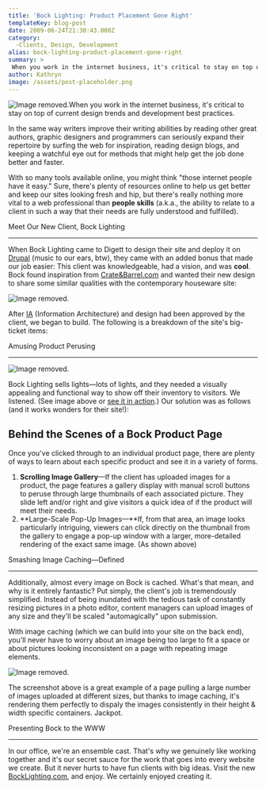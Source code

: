 ```yaml
---
title: 'Bock Lighting: Product Placement Gone Right'
templateKey: blog-post
date: 2009-06-24T21:30:43.000Z
category: 
  -Clients, Design, Development
alias: bock-lighting-product-placement-gone-right
summary: > 
 When you work in the internet business, it's critical to stay on top of current design trends and development best practices.  In the same way writers improve their writing abilities by reading other great authors, graphic designers and programmers can seriously expand their repertoire by surfing the web for inspiration, reading design blogs, and keeping a watchful eye out for methods that might help get the job done better and faster. With so many tools available online, you might think "those internet people have it easy." Sure, there's plenty of resources online to help us get better and keep our sites looking fresh and hip, but there's really nothing more vital to a web professional than people skills (a.k.a., the ability to relate to a client in such a way that their needs are fully understood and fulfilled).
author: Kathryn
image: /assets/post-placeholder.png
---
```


![Image removed.](/core/misc/icons/e32700/error.svg "This image has been removed. For security reasons, only images from the local domain are allowed.")When you work in the internet business, it's critical to stay on top of current design trends and development best practices.

In the same way writers improve their writing abilities by reading other great authors, graphic designers and programmers can seriously expand their repertoire by surfing the web for inspiration, reading design blogs, and keeping a watchful eye out for methods that might help get the job done better and faster.

With so many tools available online, you might think "those internet people have it easy." Sure, there's plenty of resources online to help us get better and keep our sites looking fresh and hip, but there's really nothing more vital to a web professional than **people skills** (a.k.a., the ability to relate to a client in such a way that their needs are fully understood and fulfilled).

Meet Our New Client, Bock Lighting  

-------------------------------------

When Bock Lighting came to Digett to design their site and deploy it on [Drupal](http://www.drupal.org) (music to our ears, btw), they came with an added bonus that made our job easier: This client was knowledgeable, had a vision, and was **cool**. Bock found inspiration from [Crate&Barrel.com](http://www.crateandbarrel.com) and wanted their new design to share some similar qualities with the contemporary houseware site:

![Image removed.](/core/misc/icons/e32700/error.svg "This image has been removed. For security reasons, only images from the local domain are allowed.")

After [IA](http://en.wikipedia.org/wiki/Information_architecture) (Information Architecture) and design had been approved by the client, we began to build. The following is a breakdown of the site's big-ticket items:

Amusing Product Perusing  

---------------------------

![Image removed.](/core/misc/icons/e32700/error.svg "This image has been removed. For security reasons, only images from the local domain are allowed.")

Bock Lighting sells lights—lots of lights, and they needed a visually appealing and functional way to show off their inventory to visitors. We listened. (See image above or [see it in action](http://bocklighting.com/product/46/zem16h).) Our solution was as follows (and it works wonders for their site!):

Behind the Scenes of a Bock Product Page
----------------------------------------

Once you've clicked through to an individual product page, there are plenty of ways to learn about each specific product and see it in a variety of forms.

1.  **Scrolling Image Gallery**—If the client has uploaded images for a product, the page features a gallery display with manual scroll buttons to peruse through large thumbnails of each associated picture. They slide left and/or right and give visitors a quick idea of if the product will meet their needs.
2.  **Large-Scale Pop-Up Images—**If, from that area, an image looks particularly intriguing, viewers can click directly on the thumbnail from the gallery to engage a pop-up window with a larger, more-detailed rendering of the exact same image. (As shown above)

Smashing Image Caching—Defined  

---------------------------------

Additionally, almost every image on Bock is cached. What's that mean, and why is it entirely fantastic? Put simply, the client's job is tremendously simplified. Instead of being inundated with the tedious task of constantly resizing pictures in a photo editor, content managers can upload images of any size and they'll be scaled "automagically" upon submission.

With image caching (which we can build into your site on the back end), you'll never have to worry about an image being too large to fit a space or about pictures looking inconsistent on a page with repeating image elements.

![Image removed.](/core/misc/icons/e32700/error.svg "This image has been removed. For security reasons, only images from the local domain are allowed.")

The screenshot above is a great example of a page pulling a large number of images uploaded at different sizes, but thanks to image caching, it's rendering them perfectly to dispaly the images consistently in their height & width specific containers. Jackpot.

Presenting Bock to the WWW  

-----------------------------

In our office, we're an ensemble cast. That's why we genuinely like working together and it's our secret sauce for the work that goes into every website we create. But it never hurts to have fun clients with big ideas. Visit the new [BockLighting.com](http://www.bocklighting.com), and enjoy. We certainly enjoyed creating it.